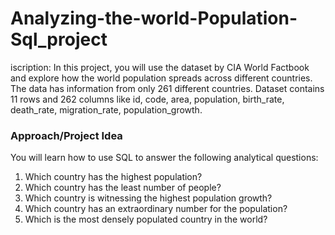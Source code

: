 # Analyzing-the-world-Population-Sql_project
iscription:
In this project, you will use the dataset by CIA World Factbook and explore how the world population
spreads across different countries.
The data has information from only 261 different countries.
Dataset contains 11 rows and 262 columns like id, code, area, population, birth_rate, death_rate,
migration_rate, population_growth.
### Approach/Project Idea
You will learn how to use SQL to answer the following analytical questions:
1. Which country has the highest population?
2. Which country has the least number of people?
3. Which country is witnessing the highest population growth?
4. Which country has an extraordinary number for the population?
5. Which is the most densely populated country in the world?
